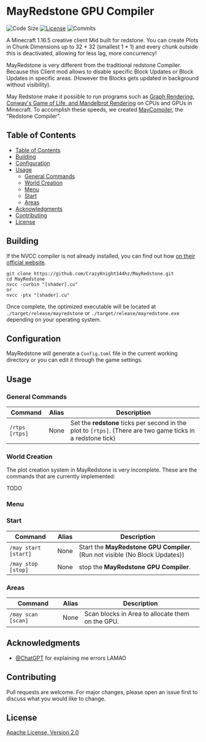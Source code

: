 # MayRedstone GPU Compiler

![Code Size](https://img.shields.io/github/languages/code-size/CrazyKnight144hz/MayRedstone?color=g) [![License](https://img.shields.io/github/license/CrazyKnight144hz/MayRedstone?color=red)](https://www.apache.org/licenses/LICENSE-2.0) ![Commits](https://img.shields.io/github/commit-activity/m/CrazyKnight144hz/MayRedstone?color=orange)

A Minecraft 1.16.5 creative client Mid built for redstone. You can create Plots in Chunk Dimensions up to 32 * 32 (smallest 1 * 1) and every chunk outside this is deactivated, allowing for less lag, more concurrency!

MayRedstone is very different from the traditional redstone Compiler. Because this Client mod allows to disable specific Block Updates or Block Updates in specific areas. (However the Blocks gets updated in background without visibility).

May Redstone make it possible to run programs such as [Graph Rendering, Conway's Game of Life, and Mandelbrot Rendering](https://www.youtube.com/watch?v=FDiapbD0Xfg) on CPUs and GPUs in Minecraft. To accomplish these speeds, we created [MayCompiler](docs/Compiler/Redstone/MayCompiler.md), the "Redstone Compiler".

## Table of Contents

- [Table of Contents](#table-of-contents)
- [Building](#building)
- [Configuration](#configuration)
- [Usage](#usage)
   - [General Commands](#general-commands)
   - [World Creation](#world-creation)
   - [Menu](#menu)
   - [Start](#start)
   - [Areas](#areas)
- [Acknowledgments](#acknowledgments)
- [Contributing](#contributing)
- [License](#license)

## Building

If the NVCC compiler is not already installed, you can find out how [on their official website](https://visualstudio.microsoft.com/de/downloads/).

```shell
git clone https://github.com/CrazyKnight144hz/MayRedstone.git
cd MayRedstone
nvcc -curbin "[shader].cu"
or 
nvcc -ptx "[shader].cu"
```

Once complete, the optimized executable will be located at `./target/release/mayredstone` or `./target/release/mayredstone.exe` depending on your operating system.

## Configuration

MayRedstone will generate a `Config.toml` file in the current working directory or you can edit it through the game settings.

## Usage

### General Commands
| Command | Alias | Description |
| --- | --- |--- |
| `/rtps [rtps]` | None | Set the **redstone** ticks per second in the plot to `[rtps]`. (There are two game ticks in a redstone tick) |

### World Creation
The plot creation system in MayRedstone is very incomplete.
These are the commands that are currently implemented:

TODO

### Menu

### Start
| Command              | Alias | Description                                                                  |
|----------------------| --- |------------------------------------------------------------------------------|
| `/may start [start]` | None | Start the **MayRedstone GPU Compiler**. (Run not visible (No Block Updates)) |
| `/may stop  [stop]`  | None | stop the **MayRedstone GPU Compiler**.                                       |


### Areas
| Command              | Alias | Description                                                                  |
|----------------------| --- |------------------------------------------------------------------------------|
| `/may scan  [scan]`  | None | Scan blocks in Area to allocate them on the GPU.                             |

## Acknowledgments
- [@ChatGPT](https://openai.com/blog/chatgpt/) for explaining me errors LAMAO


## Contributing
Pull requests are welcome. For major changes, please open an issue first to discuss what you would like to change.

## License
[Apache License, Version 2.0](https://www.apache.org/licenses/LICENSE-2.0)
